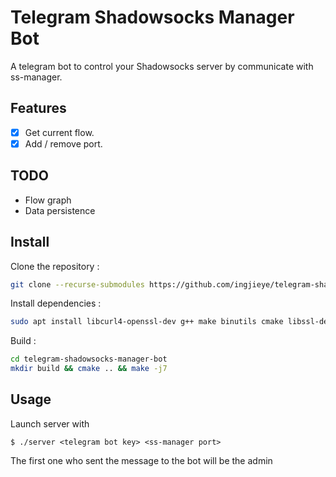 # Telegram Shadowsocks Manager Bot

A telegram bot to control your Shadowsocks server by communicate with ss-manager.

## Features

- [x] Get current flow.
- [x] Add / remove port.

## TODO
- Flow graph
- Data persistence

## Install

Clone the repository :

```bash
git clone --recurse-submodules https://github.com/ingjieye/telegram-shadowsocks-manager-bot
```

Install dependencies :

```bash
sudo apt install libcurl4-openssl-dev g++ make binutils cmake libssl-dev libboost-system-dev
```

Build :

```bash
cd telegram-shadowsocks-manager-bot
mkdir build && cmake .. && make -j7
```

## Usage

Launch server with 

```
$ ./server <telegram bot key> <ss-manager port>
```

The first one who sent the message to the bot will be the admin